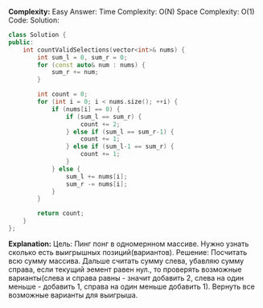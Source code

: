 **Complexity:** Easy
Answer:
	Time Complexity: O(N)
	Space Complexity: O(1)
Code:
Solution:
```cpp
class Solution {
public:
    int countValidSelections(vector<int>& nums) {
        int sum_l = 0, sum_r = 0;
        for (const auto& num : nums) {
            sum_r += num;
        }

        int count = 0;
        for (int i = 0; i < nums.size(); ++i) {
            if (nums[i] == 0) {
                if (sum_l == sum_r) {
                    count += 2;
                } else if (sum_l == sum_r-1) {
                    count += 1;
                } else if (sum_l-1 == sum_r) {
                    count += 1;
                }
            } else {
                sum_l += nums[i];
                sum_r -= nums[i];
            }
        }

        return count;
    }
};
```
**Explanation:**
	Цель: Пинг понг в одномернном массиве. Нужно узнать сколько есть выигрышных позиций(вариантов).
	Решение: Посчитать всю сумму массива. Дальше считать сумму слева, убавляю сумму справа, если текущий эемент равен нул., то проверять возможные варианты(слева и справа равны - значит добавить 2, слева на один меньше - добавить 1, справа на один меньше добавить 1). Вернуть все возможные варианты для выигрыша.